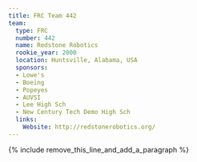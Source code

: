 ```yaml
---
title: FRC Team 442
team:
  type: FRC
  number: 442
  name: Redstone Robotics
  rookie_year: 2000
  location: Huntsville, Alabama, USA
  sponsors:
  - Lowe's
  - Boeing
  - Popeyes
  - AUVSI
  - Lee High Sch
  - New Century Tech Demo High Sch
  links:
    Website: http://redstonerobotics.org/
---
```


{% include remove_this_line_and_add_a_paragraph %}